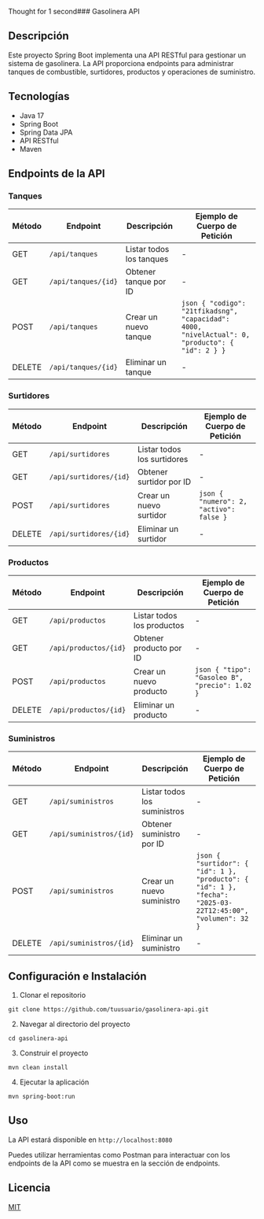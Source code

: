 Thought for 1 second### Gasolinera API

## Descripción

Este proyecto Spring Boot implementa una API RESTful para gestionar un sistema de gasolinera. La API proporciona endpoints para administrar tanques de combustible, surtidores, productos y operaciones de suministro.

## Tecnologías

- Java 17
- Spring Boot
- Spring Data JPA
- API RESTful
- Maven


## Endpoints de la API

### Tanques

| Método | Endpoint | Descripción | Ejemplo de Cuerpo de Petición
|-----|-----|-----|-----
| GET | `/api/tanques` | Listar todos los tanques | -
| GET | `/api/tanques/{id}` | Obtener tanque por ID | -
| POST | `/api/tanques` | Crear un nuevo tanque | `json { "codigo": "21tfikadsng", "capacidad": 4000, "nivelActual": 0, "producto": { "id": 2 } }`
| DELETE | `/api/tanques/{id}` | Eliminar un tanque | -


### Surtidores

| Método | Endpoint | Descripción | Ejemplo de Cuerpo de Petición
|-----|-----|-----|-----
| GET | `/api/surtidores` | Listar todos los surtidores | -
| GET | `/api/surtidores/{id}` | Obtener surtidor por ID | -
| POST | `/api/surtidores` | Crear un nuevo surtidor | `json { "numero": 2, "activo": false }`
| DELETE | `/api/surtidores/{id}` | Eliminar un surtidor | -


### Productos

| Método | Endpoint | Descripción | Ejemplo de Cuerpo de Petición
|-----|-----|-----|-----
| GET | `/api/productos` | Listar todos los productos | -
| GET | `/api/productos/{id}` | Obtener producto por ID | -
| POST | `/api/productos` | Crear un nuevo producto | `json { "tipo": "Gasoleo B", "precio": 1.02 }`
| DELETE | `/api/productos/{id}` | Eliminar un producto | -


### Suministros

| Método | Endpoint | Descripción | Ejemplo de Cuerpo de Petición
|-----|-----|-----|-----
| GET | `/api/suministros` | Listar todos los suministros | -
| GET | `/api/suministros/{id}` | Obtener suministro por ID | -
| POST | `/api/suministros` | Crear un nuevo suministro | `json { "surtidor": { "id": 1 }, "producto": { "id": 1 }, "fecha": "2025-03-22T12:45:00", "volumen": 32 }`
| DELETE | `/api/suministros/{id}` | Eliminar un suministro | -


## Configuración e Instalación

1. Clonar el repositorio

```shellscript
git clone https://github.com/tuusuario/gasolinera-api.git
```


2. Navegar al directorio del proyecto

```shellscript
cd gasolinera-api
```


3. Construir el proyecto

```shellscript
mvn clean install
```


4. Ejecutar la aplicación

```shellscript
mvn spring-boot:run
```




## Uso

La API estará disponible en `http://localhost:8080`

Puedes utilizar herramientas como Postman para interactuar con los endpoints de la API como se muestra en la sección de endpoints.

## Licencia

[MIT](https://choosealicense.com/licenses/mit/)
